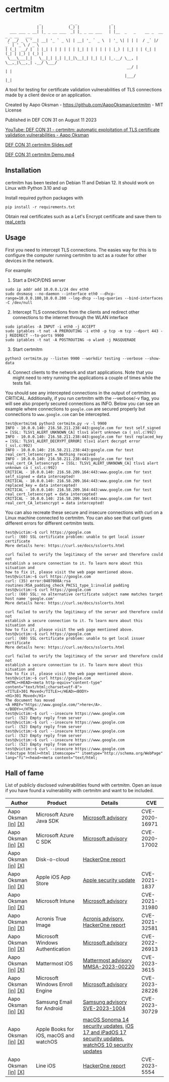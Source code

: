 # certmitm

```
               _             _ _               _                                     
              | |           (_) |             | |                                    
  ___ ___ _ __| |_ _ __ ___  _| |_ _ __ ___   | |__  _   _    __ _  __ _ _ __   ___  
 / __/ _ \ '__| __| '_ ` _ \| | __| '_ ` _ \  | '_ \| | | |  / _` |/ _` | '_ \ / _ \ 
| (_|  __/ |  | |_| | | | | | | |_| | | | | | | |_) | |_| | | (_| | (_| | |_) | (_) |
 \___\___|_|   \__|_| |_| |_|_|\__|_| |_| |_| |_.__/ \__, |  \__,_|\__,_| .__/ \___/ 
                                                      __/ |             | |          
                                                     |___/              |_|          

```

A tool for testing for certificate validation vulnerabilities of TLS connections made by a client device or an application.

Created by Aapo Oksman - https://github.com/AapoOksman/certmitm - MIT License

Published in DEF CON 31 on August 11 2023

[YouTube: DEF CON 31 - certmitm: automatic exploitation of TLS certificate validation vulnerabilities - Aapo Oksman](https://www.youtube.com/watch?v=w_l2q_Gyqfo)

[DEF CON 31 certmitm Slides.pdf](https://media.defcon.org/DEF%20CON%2031/DEF%20CON%2031%20presentations/Aapo%20Oksman%20-%20certmitm%20automatic%20exploitation%20of%20TLS%20certificate%20validation%20vulnerabilities.pdf)

[DEF CON 31 certmitm Demo.mp4](https://media.defcon.org/DEF%20CON%2031/DEF%20CON%2031%20presentations/Aapo%20Oksman%20-%20certmitm%20automatic%20exploitation%20of%20TLS%20certificate%20validation%20vulnerabilities-demo.mp4)

## Installation

certmitm has been tested on Debian 11 and Debian 12. It should work on Linux with Python 3.10 and up

Install required python packages with

```
pip install -r requirements.txt
```

Obtain real certificates such as a Let's Encrypt certificate and save them to [real_certs](real_certs)

## Usage

First you need to intercept TLS connections. The easies way for this is to configure the computer running certmitm to act as a router for other devices in the network.

For example:

1. Start a DHCP/DNS server

```
sudo ip addr add 10.0.0.1/24 dev eth0
sudo dnsmasq --no-daemon --interface eth0 --dhcp-range=10.0.0.100,10.0.0.200 --log-dhcp --log-queries --bind-interfaces -C /dev/null
```

2. Intercept TLS connections from the clients and redirect other connections to the internet through the WLAN interface

```
sudo iptables -A INPUT -i eth0 -j ACCEPT
sudo iptables -t nat -A PREROUTING -i eth0 -p tcp -m tcp --dport 443 -j REDIRECT --to-ports 9900
sudo iptables -t nat -A POSTROUTING -o wlan0 -j MASQUERADE
```

3. Start certmitm

```
python3 certmitm.py --listen 9900 --workdir testing --verbose --show-data
```

4. Connect clients to the network and start applications. Note that you might need to retry running the applications a couple of times while the tests fail.

You should see any intercepted connections in the output of certmitm as CRITICAL. Additionally, if you run certmitm with the --verbose/-v flag, you will see also properly secured connections as INFO. Below you can see an example where connections to `google.com` are secured properly but connections to `www.google.com` can be intercepted.

```console
test@certmitm$ python3 certmitm.py -v -l 9900
INFO - 10.0.0.140: 216.58.211.238:443:google.com for test self_signed = [SSL: TLSV1_ALERT_UNKNOWN_CA] tlsv1 alert unknown ca (_ssl.c:992)
INFO - 10.0.0.140: 216.58.211.238:443:google.com for test replaced_key = [SSL: TLSV1_ALERT_DECRYPT_ERROR] tlsv1 alert decrypt error (_ssl.c:992)
INFO - 10.0.0.140: 216.58.211.238:443:google.com for test real_cert_letsencrypt = Nothing received
INFO - 10.0.0.140: 216.58.211.238:443:google.com for test real_cert_CA_letsencrypt = [SSL: TLSV1_ALERT_UNKNOWN_CA] tlsv1 alert unknown ca (_ssl.c:992)
CRITICAL - 10.0.0.140: 216.58.209.164:443:www.google.com for test self_signed = data intercepted!
CRITICAL - 10.0.0.140: 216.58.209.164:443:www.google.com for test replaced_key = data intercepted!
CRITICAL - 10.0.0.140: 216.58.209.164:443:www.google.com for test real_cert_letsencrypt = data intercepted!
CRITICAL - 10.0.0.140: 216.58.209.164:443:www.google.com for test real_cert_CA_letsencrypt = data intercepted!
```

You can also recreate these secure and insecure connections with curl on a Linux machine connected to certmitm. You can also see that curl gives different errors for different certmitm tests.

```console
test@victim:~$ curl https://google.com
curl: (60) SSL certificate problem: unable to get local issuer certificate
More details here: https://curl.se/docs/sslcerts.html

curl failed to verify the legitimacy of the server and therefore could not
establish a secure connection to it. To learn more about this situation and
how to fix it, please visit the web page mentioned above.
test@victim:~$ curl https://google.com
curl: (35) error:0407008A:rsa routines:RSA_padding_check_PKCS1_type_1:invalid padding
test@victim:~$ curl https://google.com
curl: (60) SSL: no alternative certificate subject name matches target host name 'google.com'
More details here: https://curl.se/docs/sslcerts.html

curl failed to verify the legitimacy of the server and therefore could not
establish a secure connection to it. To learn more about this situation and
how to fix it, please visit the web page mentioned above.
test@victim:~$ curl https://google.com
curl: (60) SSL certificate problem: unable to get local issuer certificate
More details here: https://curl.se/docs/sslcerts.html

curl failed to verify the legitimacy of the server and therefore could not
establish a secure connection to it. To learn more about this situation and
how to fix it, please visit the web page mentioned above.
test@victim:~$ curl https://google.com
<HTML><HEAD><meta http-equiv="content-type" content="text/html;charset=utf-8">
<TITLE>301 Moved</TITLE></HEAD><BODY>
<H1>301 Moved</H1>
The document has moved
<A HREF="https://www.google.com/">here</A>.
</BODY></HTML>
test@victim:~$ curl --insecure https://www.google.com
curl: (52) Empty reply from server
test@victim:~$ curl --insecure https://www.google.com
curl: (52) Empty reply from server
test@victim:~$ curl --insecure https://www.google.com
curl: (52) Empty reply from server
test@victim:~$ curl --insecure https://www.google.com
curl: (52) Empty reply from server
test@victim:~$ curl --insecure https://www.google.com
<!doctype html><html itemscope="" itemtype="http://schema.org/WebPage" lang="fi"><head><meta content="text/html;
```

## Hall of fame

List of publicly disclosed vulnerabilities found with certmitm. Open an issue if you have found a vulnerability with certmitm and want to be included.

| Author        | Product       | Details     | CVE |
| ------------- | ------------- | ----------- | --- |
| Aapo Oksman [[in]](https://www.linkedin.com/in/AapoOksman/) [[X]](https://twitter.com/AapoOksman)  | Microsoft Azure Java SDK | [Microsoft advisory](https://msrc.microsoft.com/update-guide/en-US/advisory/CVE-2020-16971) | CVE-2020-16971 |
| Aapo Oksman [[in]](https://www.linkedin.com/in/AapoOksman/) [[X]](https://twitter.com/AapoOksman)  | Microsoft Azure C SDK | [Microsoft advisory](https://msrc.microsoft.com/update-guide/en-US/advisory/CVE-2020-17002) | CVE-2020-17002 |
| Aapo Oksman [[in]](https://www.linkedin.com/in/AapoOksman/) [[X]](https://twitter.com/AapoOksman)  | Disk-o-cloud | [HackerOne report](https://hackerone.com/reports/1026893) |  |
| Aapo Oksman [[in]](https://www.linkedin.com/in/AapoOksman/) [[X]](https://twitter.com/AapoOksman)  | Apple iOS App Store | [Apple security update](https://support.apple.com/en-us/HT212317) | CVE-2021-1837 |
| Aapo Oksman [[in]](https://www.linkedin.com/in/AapoOksman/) [[X]](https://twitter.com/AapoOksman)  | Microsoft Intune | [Microsoft advisory](https://msrc.microsoft.com/update-guide/en-US/advisory/CVE-2021-31980) | CVE-2021-31980 |
| Aapo Oksman [[in]](https://www.linkedin.com/in/AapoOksman/) [[X]](https://twitter.com/AapoOksman)  | Acronis True Image | [Acronis advisory](https://security-advisory.acronis.com/updates/UPD-2103-e974-184f), [HackerOne report](https://hackerone.com/reports/1056144) | CVE-2021-32581 |
| Aapo Oksman [[in]](https://www.linkedin.com/in/AapoOksman/) [[X]](https://twitter.com/AapoOksman)  | Microsoft Windows Authentication | [Microsoft advisory](https://msrc.microsoft.com/update-guide/en-US/advisory/CVE-2022-26913) | CVE-2022-26913 |
| Aapo Oksman [[in]](https://www.linkedin.com/in/AapoOksman/) [[X]](https://twitter.com/AapoOksman)  | Mattermost iOS | [Mattermost advisory MMSA-2023-00220](https://mattermost.com/security-updates/) | CVE-2023-3615 |
| Aapo Oksman [[in]](https://www.linkedin.com/in/AapoOksman/) [[X]](https://twitter.com/AapoOksman)  | Microsoft Windows Enroll Engine | [Microsoft advisory](https://msrc.microsoft.com/update-guide/en-US/advisory/CVE-2023-28226) | CVE-2023-28226 |
| Aapo Oksman [[in]](https://www.linkedin.com/in/AapoOksman/) [[X]](https://twitter.com/AapoOksman)  | Samsung Email for Android | [Samsung advisory SVE-2023-1004](https://security.samsungmobile.com/serviceWeb.smsb) | CVE-2023-30729 |
| Aapo Oksman [[in]](https://www.linkedin.com/in/AapoOksman/) [[X]](https://twitter.com/AapoOksman)  | Apple Books for iOS, macOS and watchOS | [macOS Sonoma 14 security updates](https://support.apple.com/HT213940), [iOS 17 and iPadOS 17 security updates](https://support.apple.com/HT213938), [watchOS 10 security updates](https://support.apple.com/HT213937) |  |
| Aapo Oksman [[in]](https://www.linkedin.com/in/AapoOksman/) [[X]](https://twitter.com/AapoOksman)  | Line iOS | [HackerOne report](https://hackerone.com/reports/2106827) | CVE-2023-5554 |
